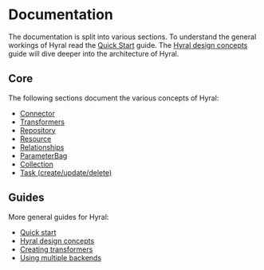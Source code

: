 # Documentation
The documentation is split into various sections. To understand the general workings of Hyral read the [Quick Start] 
guide. The [Hyral design concepts] guide will dive deeper into the architecture of Hyral.

## Core
The following sections document the various concepts of Hyral:

<!-- Removed decorators (see core-with-state) -->
* [Connector]
* [Transformers]
* [Repository]
* [Resource]
* [Relationships]
* [ParameterBag]
* [Collection]
* [Task (create/update/delete)]

## Guides
More general guides for Hyral:

* [Quick start]
* [Hyral design concepts]
* [Creating transformers]
* [Using multiple backends]


[Connector]: core/connector.md
[Transformers]: core/transformers.md
[Repository]: core/repository.md
[Resource]: core/resource.md
[Relationships]: core/relationships.md
[ParameterBag]: core/parameterBag.md
[Collection]: core/collection.md
[Task (create/update/delete)]: core/tasks.md
[Quick start]: guides/quick-start.md
[Hyral design concepts]: guides/hyral-design-concepts.md
[Creating transformers]: guides/creating-transformers.md
[Using multiple backends]: guides/multiple-backends.md
